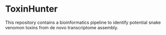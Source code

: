 # ToxinHunter 

This repository contains a bioinformatics pipeline to identify potential snake venomon toxins from de novo transcriptome assembly.
